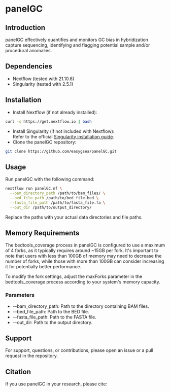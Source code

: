 # panelGC

## Introduction
panelGC effectively quantifies and monitors GC bias in hybridization capture sequencing, identifying and flagging potential sample and/or procedural anomalies.

## Dependencies
- Nextflow (tested with 21.10.6)
- Singularity (tested with 2.5.1)

## Installation
- Install Nextflow (if not already installed):
```bash
curl -s https://get.nextflow.io | bash
```
- Install Singularity (if not included with Nextflow): \
Refer to the official [Singularity installation guide](https://docs.sylabs.io/guides/latest/user-guide/quick_start.html).
- Clone the panelGC repository:
```bash
git clone https://github.com/easygsea/panelGC.git
```

## Usage
Run panelGC with the following command:
```bash
nextflow run panelGC.nf \
  --bam_directory_path /path/to/bam_files/ \
  --bed_file_path /path/to/bed_file.bed \
  --fasta_file_path /path/to/fasta_file.fa \
  --out_dir /path/to/output_directory/
```
Replace the paths with your actual data directories and file paths.

## Memory Requirements
The bedtools_coverage process in panelGC is configured to use a maximum of 4 forks, as it typically requires around ~15GB per fork. It's important to note that users with less than 100GB of memory may need to decrease the number of forks, while those with more than 100GB can consider increasing it for potentially better performance.

To modify the fork settings, adjust the maxForks parameter in the bedtools_coverage process according to your system's memory capacity.

### Parameters
- --bam_directory_path: Path to the directory containing BAM files.
- --bed_file_path: Path to the BED file.
- --fasta_file_path: Path to the FASTA file.
- --out_dir: Path to the output directory.

## Support
For support, questions, or contributions, please open an issue or a pull request in the repository.

## Citation
If you use panelGC in your research, please cite:
